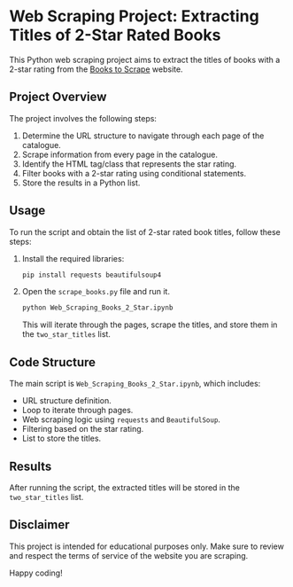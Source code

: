 # Web Scraping Project: Extracting Titles of 2-Star Rated Books

This Python web scraping project aims to extract the titles of books with a 2-star rating from the [Books to Scrape](http://books.toscrape.com) website.

## Project Overview

The project involves the following steps:

1. Determine the URL structure to navigate through each page of the catalogue.
2. Scrape information from every page in the catalogue.
3. Identify the HTML tag/class that represents the star rating.
4. Filter books with a 2-star rating using conditional statements.
5. Store the results in a Python list.

## Usage

To run the script and obtain the list of 2-star rated book titles, follow these steps:

1. Install the required libraries:

    ```bash
    pip install requests beautifulsoup4
    ```

2. Open the `scrape_books.py` file and run it.

    ```bash
    python Web_Scraping_Books_2_Star.ipynb
    ```

   This will iterate through the pages, scrape the titles, and store them in the `two_star_titles` list.

## Code Structure

The main script is `Web_Scraping_Books_2_Star.ipynb`, which includes:

- URL structure definition.
- Loop to iterate through pages.
- Web scraping logic using `requests` and `BeautifulSoup`.
- Filtering based on the star rating.
- List to store the titles.

## Results

After running the script, the extracted titles will be stored in the `two_star_titles` list.

## Disclaimer

This project is intended for educational purposes only. Make sure to review and respect the terms of service of the website you are scraping.

Happy coding!
